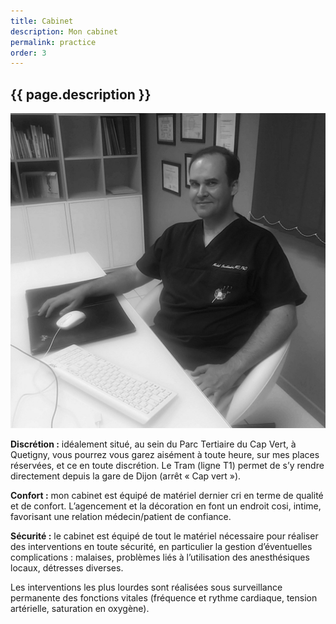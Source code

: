 ```yaml
---
title: Cabinet
description: Mon cabinet
permalink: practice
order: 3
---
```


## {{ page.description }}

![cabinet](img/practice.jpg)

**Discrétion :** 
idéalement situé, au sein du Parc Tertiaire du Cap Vert, à Quetigny,
vous pourrez vous garez aisément à toute heure,
sur mes places réservées, et ce en toute discrétion.
Le Tram (ligne T1) permet de s’y rendre directement depuis la gare de Dijon
(arrêt « Cap vert »).

**Confort :** 
mon cabinet est équipé de matériel dernier cri en terme de qualité et de confort.
L’agencement et la décoration en font un endroit cosi, intime,
favorisant une relation médecin/patient de confiance.

**Sécurité :** 
le cabinet est équipé de tout le matériel nécessaire pour réaliser
des interventions en toute sécurité,
en particulier la gestion d’éventuelles complications :
malaises, problèmes liés à l’utilisation des anesthésiques locaux,
détresses diverses.

Les interventions les plus lourdes sont réalisées sous surveillance
permanente des fonctions vitales (fréquence et rythme cardiaque,
tension artérielle, saturation en oxygène).
